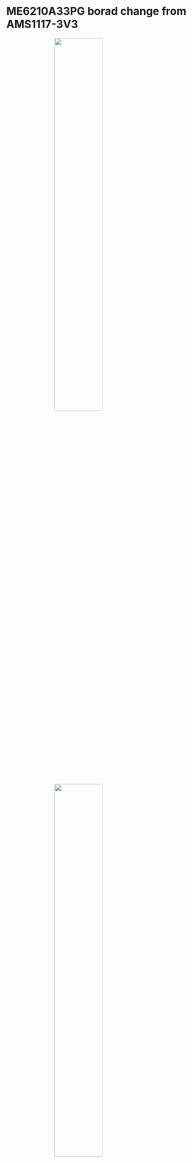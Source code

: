 # ME6210A33PG borad change from AMS1117-3V3

<img src="./ME6210A33PG_F.png" style="display:block; margin:auto; width:50%;" />  
<img src="./ME6210A33PG_B.png" style="display:block; margin:auto; width:50%;" />  
<img src="./ME6210A33PG-Edge_Cuts.svg" style="display:block; margin:auto; width:50%;" />  

[ME6210A33PG](https://www.jlc-smt.com/lcsc/detail?componentCode=C85233)  
LDO  
VIN 18V  
VOUT 3.3V  
IOUT 500mA  
package SOT-89-3  
IQ 2.5uA  
VD 260mV@200mA  

引脚定义  
1-GND  
2-VIN  
3-VOUT  

## HT7550-1 board = ME6210A33PG  

[HT7550-1](https://www.jlc-smt.com/lcsc/detail?componentCode=C5346140)
LDO  
VIN 28V  
VOUT 5V  
IOUT 150mA  
package SOT-89-3
accuracy 2%
IQ 4uA
VD 520mA@100mA  

引脚定义  
1-GND  
2-IN  
3-VOUT 

## RT9013-33GB

[RT9013-33GB](https://www.jlc-smt.com/lcsc/detail?componentCode=C47773)  
LDO  
VIN 5.5V  
VOUT 3.3V  
IOUT 0.5A  
package SOT-23-5  
accuracy 2%  
IQ 50uA  
VD 250mV@500mA  
ENL 0.6V  
ENH 1.6V  
IEN 0.1uA -> 100K电阻  
  
引脚定义  
1-VIN  
2-GND  
3-EN  
4-NC  
5-VOUT  

## ME6211C33M5G-N board = RT9013-33GB  

[ME6211C33M5G-N](https://www.jlc-smt.com/lcsc/detail?componentCode=C82942)  
LDO  
VIN 6V  
VOUT 3.3V  
IOUT 300mA  
package SOT-23-5  
accuracy 2%  
IQ 60uA  
VD 260mV@200mA  
ENL 0.5V  
ENH 1V  
IEN 应该是uA -> 100K电阻  
Vn 50uVrms  
  
引脚定义  
1-VIN  
2-GND  
3-EN  
4-NC  
5-VOUT  

## ME6206A33XG  borad change from AMS1117-3V3
  
[ME6206A33XG](https://www.jlc-smt.com/lcsc/detail?componentCode=C161345)  
LDO  
VIN 6V  
VOUT 3.3V  
IOUT 300mA  
package SOT-23-3  
IQ 8uA  
VD 400mV@200mA  

引脚定义  
1-GND  
2-VOUT  
3-VIN  

kciad 并无其符号, 根据封装和引脚定义, 选择自MCP1703Ax-330xxTT 这个符号派生  
封装也是取其 Package_TO_SOT_SMD:SOT-23  
输入TVS 改为 SMAJ6.0CA  

## AMS1117-3V3  borad change from HT7333
  
[AMS1117-3V3](https://www.jlc-smt.com/lcsc/detail?componentCode=C5120765)  
LDO  
  
VIN 18V  
VOUT 3.3V  
IOUT 1A  
package SOT-223  
IQ 12mA  
VD 1.4V@1A  
  
引脚引脚定义  
  
1 GND  
2 VOUT  
3 VIN  

输入TVS 改为SMAJ18CA
  
## HT7333  
  
[HT7333](https://item.szlcsc.com/323851.html?fromZone=s_s__%2522HT7333%2522&spm=sc.gb.xh2.zy.n___sc.hm.hd.ss&lcsc_vid=EwQKBQVXRFYIBQVTR1JbVFcAFgRYUl0AFFNZVAEARVQxVlNSQVZWVVFfRVBZXzsOAxUeFF5JWBYZEEoEHg8JSQcJGk4%3D)  
  
LDO  
  
VIN 12V  
VOUT 3.3V  
IOUT 250mA  
package SOT-89-3  
IQ 3uA  
VD 90mV@40mA  
  
引脚定义  
  
1 GND  
2 VIN  
3 VOUT  
  
所以使用kciad 里面的 Regulator_Generic_GND_IN_OUT 生成符号  
  
封装采用PCM_Package_TO_SOT_SMD_AKL:SOT-89-3, 已确认封装焊盘顺序定义无误  
  
## TLV70450DBVR  
  
[TLV70450DBVR](https://www.jlc-smt.com/lcsc/detail?componentCode=C91672)  
VIN 24V  
VOUT 5V  
IOUT 150mA  
IQ 4.5uA  
VD 1.1V@100mA  
package SOT-23-5  
  
1-GND  
2-IN  
3-OUT  
4-NC  
5-NC  
  
这样的封装的引脚定义是很少的,基本上只有TLV70450DBVR,甚至需要自己绘制封装...  
